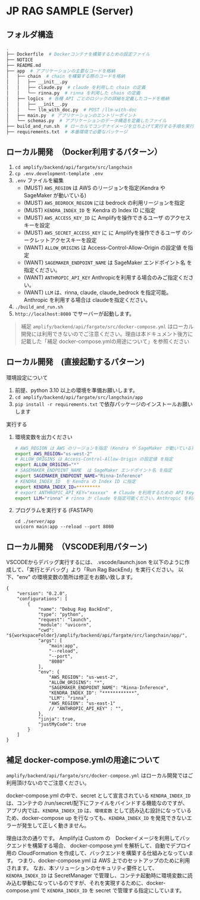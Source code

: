 # JP RAG SAMPLE (Server)

## フォルダ構造

```zsh
.
├── Dockerfile  # Dockerコンテナを構築するための設定ファイル
├── NOTICE
├── README.md
├── app  # アプリケーションの主要なコードを格納
│   ├── chain  # chain を構築する際のコードを格納
│   │   ├── __init__.py
│   │   ├── claude.py  # claude を利用した chain の定義
│   │   └── rinna.py  # rinna を利用した chain の定義
│   ├── logics  # 各種 API ごとのロジックの詳細を定義したコードを格納
│   │   ├── __init__.py
│   │   └── llm_with_doc.py  # POST /llm-with-doc
│   ├── main.py  # アプリケーションのエントリーポイント
│   └── schemas.py  # アプリケーションのデータ構造を定義したファイル
├── build_and_run.sh  # ローカルでコンテナイメージを立ち上げて実行する手順を実行するスクリプト
├── requirements.txt  # 本番環境で必要なパッケージ
```


## ローカル開発　（Docker利用するパターン）

1. `cd amplify/backend/api/fargate/src/langchain`
2. `cp .env.development-template .env`
3. `.env` ファイルを編集
      - (MUST) `AWS_REGION` は AWS のリージョンを指定(Kendra や SageMaker が動いている)
      - (MUST) `AWS_BEDROCK_REGION` には bedrock の利用リージョンを指定
      - (MUST) `KENDRA_INDEX_ID` を Kendra の Index ID に指定
      - (MUST) `AWS_ACCESS_KEY_ID` に Amplifyを操作できるユーザ のアクセスキーを設定
      - (MUST) `AWS_SECRET_ACCESS_KEY` に に Amplifyを操作できるユーザ のシークレットアクセスキーを設定
      - (WANT) `ALLOW_ORIGINS` は Access-Control-Allow-Origin の設定値 を指定
      - (WANT) `SAGEMAKER_ENDPOINT_NAME` は SageMaker エンドポイント名 を指定ください。
      - (WANT) `ANTHROPIC_API_KEY` Anthropicを利用する場合のみご指定ください。
      - (WANT) `LLM` は、rinna, claude, claude_bedrock を指定可能。Anthropic を利用する場合は claudeを指定ください。
4. `./build_and_run.sh`
5. `http://localhost:8080` でサーバーが起動します。

> 補足
> `amplify/backend/api/fargate/src/docker-compose.yml` はローカル開発には利用できないのでご注意ください。理由は本ドキュメント後方に記載した「補足 docker-compose.ymlの用途について」を参照ください

## ローカル開発　(直接起動するパターン)

環境設定について
1. 前提、python 3.10 以上の環境を準備お願いします。
2. `cd amplify/backend/api/fargate/src/langchain/app`
3. `pip install -r requirements.txt` で依存パッケージのインストールお願いします

実行する
1. 環境変数を出力ください
    ```zsh
    # AWS_REGION は AWS のリージョンを指定 (Kendra や SageMaker が動いている)
    export AWS_REGION="us-west-2"
    # ALLOW_ORIGINS は Access-Control-Allow-Origin の設定値 を指定
    export ALLOW_ORIGINS="*"
    # SAGEMAKER_ENDPOINT_NAME  は SageMaker エンドポイント名 を指定
    export SAGEMAKER_ENDPOINT_NAME="Rinna-Inference"
    # KENDRA_INDEX_ID  を Kendra の Index ID に指定
    export KENDRA_INDEX_ID=*********
    # export ANTHROPIC_API_KEY="xxxxxx"  # Claude を利用するための API Key がセットされていればこちらに値をセットする
    export LLM="rinna" # rinna か claude を指定可能ください。Anthropic を利用する場合は claudeを指定ください。
    ```
    
2. プログラムを実行する (FASTAPI)
    ```
    cd ./server/app
    uvicorn main:app --reload --port 8080
    ```


## ローカル開発　（VSCODE利用パターン)

VSCODEからデバッグ実行するには、
.vscode/launch.json を以下のように作成して、「実行とデバッグ」より「Run Rag BackEnd」を実行ください。
以下、"env" の環境変数の箇所は修正をお願い致します。
```
{
    "version": "0.2.0",
    "configurations": [
        {
            "name": "Debug Rag BackEnd",
            "type": "python",
            "request": "launch",
            "module": "uvicorn",
            "cwd": "${workspaceFolder}/amplify/backend/api/fargate/src/langchain/app/",
            "args": [
                "main:app",
                "--reload",
                "--port",
                "8080"
            ],
            "env": {
                "AWS_REGION": "us-west-2",
                "ALLOW_ORIGINS": "*",
                "SAGEMAKER_ENDPOINT_NAME": "Rinna-Inference",
                "KENDRA_INDEX_ID": "************",
                "LLM": "rinna",
                "AWS_REGION": "us-east-1"
                // "ANTHROPIC_API_KEY" : "",
            },
            "jinja": true,
            "justMyCode": true
        }
    ]
}
```


## 補足 docker-compose.ymlの用途について

`amplify/backend/api/fargate/src/docker-compose.yml` はローカル開発ではご利用頂けないのでご注意ください。

docker-compose.yml の中で、secret として宣言されている `KENDRA_INDEX_ID` は、コンテナの /run/secret/配下にファイルをバインドする機能なのですが、
アプリ内では、`KENDRA_INDEX_ID` は、`環境変数` として読み込む設計になっているため、docker-compose up を行なっても、`KENDRA_INDEX_ID` を発見できないエラーが発生して正しく動きません。

理由は次の通りです。
Amplifyは Custom の　Dockerイメージを利用してバックエンドを構築する場合、 docker-compose.yml を解析して、自動でデプロイ用の CloudFormation を作成して、バックエンドを構築する仕組みとなっています。
つまり、docker-compose.yml は AWS 上でのセットアップのために利用されます。
なお、本ソリューションのセキュリティ要件として、`KENDRA_INDEX_ID` は SecretManager で管理し、コンテナ起動時に環境変数に読み込む挙動になっているのですが、それを実現するために、docker-compose.yml で `KENDRA_INDEX_ID` を secret で管理する指定にしています。

